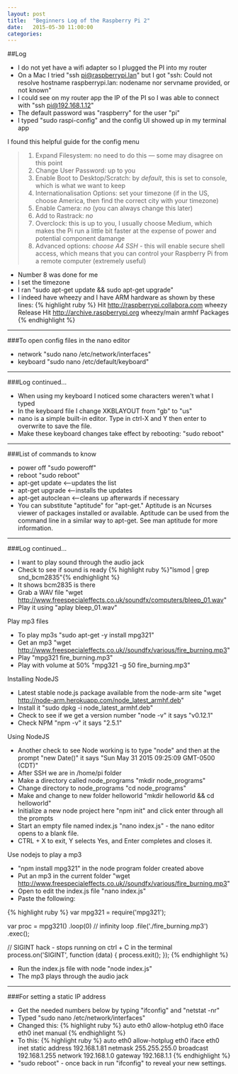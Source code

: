 ```yaml
---
layout: post
title:  "Beginners Log of the Raspberry Pi 2"
date:   2015-05-30 11:00:00
categories:
---
```


##Log

* I do not yet have a wifi adapter so I plugged the PI into my router
* On a Mac I tried "ssh pi@raspberrypi.lan" but I got "ssh: Could not resolve hostname raspberrypi.lan: nodename nor servname provided, or not known"
* I could see on my router app the IP of the PI so I was able to connect with "ssh pi@192.168.1.12"
* The default password was "raspberry" for the user "pi"
* I typed "sudo raspi-config" and the config UI showed up in my terminal app

I found this helpful guide for the config menu

> 1. Expand Filesystem: no need to do this — some may disagree on this point
> 2. Change User Password: up to you
> 3. Enable Boot to Desktop/Scratch: by _default_, this is set to console, which is what we want to keep
> 4. Internationalisation Options: set your timezone (if in the US, choose America, then find the correct city with your timezone)
> 5. Enable Camera: _no_ (you can always change this later)
> 6. Add to Rastrack: _no_
> 7. Overclock: this is up to you, I usually choose Medium, which makes the Pi run a little bit faster at the expense of power and potential component damange
> 8. Advanced options: _choose A4 SSH_ - this will enable secure shell access, which means that you can control your Raspberry Pi from a remote computer (extremely useful)

* Number 8 was done for me
* I set the timezone
* I ran "sudo apt-get update && sudo apt-get upgrade"
* I indeed have wheezy and I have ARM hardware as shown by these lines:
{% highlight ruby %}
Hit http://raspberrypi.collabora.com wheezy Release
Hit http://archive.raspberrypi.org wheezy/main armhf Packages
{% endhighlight %}

***

###To open config files in the nano editor

- network "sudo nano /etc/network/interfaces"
- keyboard "sudo nano /etc/default/keyboard"

***

###Log continued...

* When using my keyboard I noticed some characters weren't what I typed
* In the keyboard file I change XKBLAYOUT from "gb" to "us"
* nano is a simple built-in editor. Type in ctrl-X and Y then enter to overwrite to save the file.
* Make these keyboard changes take effect by rebooting: "sudo reboot"

***

###List of commands to know

* power off "sudo poweroff"
* reboot "sudo reboot"
* apt-get update   <--updates the list
* apt-get upgrade    <--installs the updates
* apt-get autoclean   <--cleans up afterwards if necessary
* You can substitute "aptitude" for "apt-get." Aptitude is an Ncurses viewer of packages installed or available. Aptitude can be used from the command line in a similar way to apt-get. See man aptitude for more information.

***

###Log continued...

* I want to play sound through the audio jack
* Check to see if sound is ready
{% highlight ruby %}"lsmod | grep snd_bcm2835"{% endhighlight %}
* It shows bcm2835 is there
* Grab a WAV file "wget http://www.freespecialeffects.co.uk/soundfx/computers/bleep_01.wav"
* Play it using "aplay bleep_01.wav"

Play mp3 files

* To play mp3s "sudo apt-get -y install mpg321"
* Get an mp3 "wget http://www.freespecialeffects.co.uk//soundfx/various/fire_burning.mp3"
* Play "mpg321 fire_burning.mp3"
* Play with volume at 50% "mpg321 -g 50 fire_burning.mp3"

Installing NodeJS

* Latest stable node.js package available from the node-arm site "wget http://node-arm.herokuapp.com/node_latest_armhf.deb"
* Install it "sudo dpkg -i node_latest_armhf.deb"
* Check to see if we get a version number "node -v" it says "v0.12.1"
* Check NPM "npm -v" it says "2.5.1"

Using NodeJS

* Another check to see Node working is to type "node" and then at the prompt "new Date()" it says "Sun May 31 2015 09:25:09 GMT-0500 (CDT)"
* After SSH we are in /home/pi folder
* Make a directory called node_programs "mkdir node_programs"
* Change directory to node_programs "cd node_programs"
* Make and change to new folder helloworld "mkdir helloworld && cd helloworld"
* Initialize a new node project here "npm init" and click enter through all the prompts
* Start an empty file named index.js "nano index.js" - the nano editor opens to a blank file.
* CTRL + X to exit, Y selects Yes, and Enter completes and closes it.

Use nodejs to play a mp3

* "npm install mpg321" in the node program folder created above
* Put an mp3 in the current folder "wget http://www.freespecialeffects.co.uk//soundfx/various/fire_burning.mp3"
* Open to edit the index.js file "nano index.js"
* Paste the following:

{% highlight ruby %}
var mpg321 = require('mpg321');

var proc = mpg321()
  .loop(0) // infinity loop
  .file('./fire_burning.mp3')
  .exec();

// SIGINT hack - stops running on ctrl + C in the terminal
process.on('SIGINT', function (data) {
  process.exit();
});
{% endhighlight %}

* Run the index.js file with node "node index.js"
* The mp3 plays through the audio jack

***

###For setting a static IP address

* Get the needed numbers below by typing "ifconfig" and "netstat -nr"
* Typed "sudo nano /etc/network/interfaces"
* Changed this:
{% highlight ruby %}
auto eth0
allow-hotplug eth0
iface eth0 inet manual
{% endhighlight %}
* To this:
{% highlight ruby %}
auto eth0
allow-hotplug eth0
iface eth0 inet static
address 192.168.1.81
netmask 255.255.255.0
broadcast 192.168.1.255
network 192.168.1.0
gateway 192.168.1.1
{% endhighlight %}
* "sudo reboot" - once back in run "ifconfig" to reveal your new settings.


